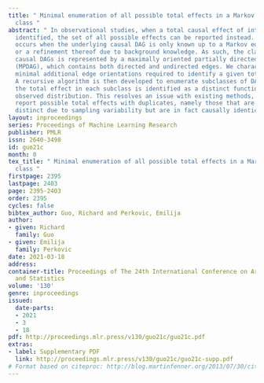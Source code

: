 ```yaml
---
title: " Minimal enumeration of all possible total effects in a Markov equivalence
  class "
abstract: " In observational studies, when a total causal effect of interest is not
  identified, the set of all possible effects can be reported instead. This typically
  occurs when the underlying causal DAG is only known up to a Markov equivalence class,
  or a refinement thereof due to background knowledge. As such, the class of possible
  causal DAGs is represented by a maximally oriented partially directed acyclic graph
  (MPDAG), which contains both directed and undirected edges. We characterize the
  minimal additional edge orientations required to identify a given total effect.
  A recursive algorithm is then developed to enumerate subclasses of DAGs, such that
  the total effect in each subclass is identified as a distinct functional of the
  observed distribution. This resolves an issue with existing methods, which often
  report possible total effects with duplicates, namely those that are numerically
  distinct due to sampling variability but are in fact causally identical. "
layout: inproceedings
series: Proceedings of Machine Learning Research
publisher: PMLR
issn: 2640-3498
id: guo21c
month: 0
tex_title: " Minimal enumeration of all possible total effects in a Markov equivalence
  class "
firstpage: 2395
lastpage: 2403
page: 2395-2403
order: 2395
cycles: false
bibtex_author: Guo, Richard and Perkovic, Emilija
author:
- given: Richard
  family: Guo
- given: Emilija
  family: Perkovic
date: 2021-03-18
address:
container-title: Proceedings of The 24th International Conference on Artificial Intelligence
  and Statistics
volume: '130'
genre: inproceedings
issued:
  date-parts:
  - 2021
  - 3
  - 18
pdf: http://proceedings.mlr.press/v130/guo21c/guo21c.pdf
extras:
- label: Supplementary PDF
  link: http://proceedings.mlr.press/v130/guo21c/guo21c-supp.pdf
# Format based on citeproc: http://blog.martinfenner.org/2013/07/30/citeproc-yaml-for-bibliographies/
---
```

